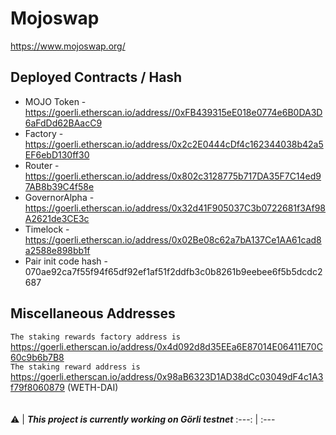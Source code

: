 # Mojoswap <br />

https://www.mojoswap.org/

## Deployed Contracts / Hash<br />  
  - MOJO Token - https://goerli.etherscan.io/address//0xFB439315eE018e0774e6B0DA3D6aFdDd62BAacC9 <br />
  - Factory - https://goerli.etherscan.io/address/0x2c2E0444cDf4c162344038b42a5EF6ebD130ff30<br />
  - Router - https://goerli.etherscan.io/address/0x802c3128775b717DA35F7C14ed97AB8b39C4f58e <br />
  - GovernorAlpha - https://goerli.etherscan.io/address/0x32d41F905037C3b0722681f3Af98A2621de3CE3c<br />
  - Timelock - https://goerli.etherscan.io/address/0x02Be08c62a7bA137Ce1AA61cad8a2588e898bb1f<br />
  - Pair init code hash - 070ae92ca7f55f94f65df92ef1af51f2ddfb3c0b8261b9eebee6f5b5dcdc2687<br />

## Miscellaneous Addresses <br />


`The staking rewards factory address is` https://goerli.etherscan.io/address/0x4d092d8d35EEa6E87014E06411E70C60c9b6b7B8<br />
`The staking reward address is` https://goerli.etherscan.io/address/0x98aB6323D1AD38dCc03049dF4c1A3f79f8060879 (WETH-DAI)<br />
<br />
<br />
:warning: | **_This project is currently working on Görli testnet_**
:---: | :---
